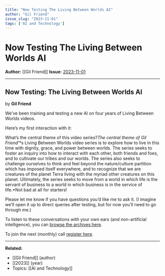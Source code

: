 ```yaml
---
title: "Now Testing The Living Between Worlds AI"
author: "Gil Friend"
issue_slug: "2023-11-01"
tags: ['AI and Technology']
---
```


# Now Testing The Living Between Worlds AI

**Author:** [[Gil Friend]]
**Issue:** [2023-11-01](https://plex.collectivesensecommons.org/2023-11-01/)

---

## Now Testing: The Living Between Worlds AI
by **Gil Friend**

We’ve been training and testing a new AI on four years of Living Between Worlds videos.

Here’s my first interaction with it:

What’s the central theme of this video series?*The central theme of Gil Friend*’*s Living Between Worlds video series is to explore how to live in this time with dignity, grace, and power between worlds. The series seeks to foster an inquiry into how to interact with each other, both friends and foes, and to cultivate our tribes and our worlds. The series also seeks to challenge ourselves to think and feel beyond the nature/culture partition which has imposed itself everywhere, and to recognize that we are creatures of the planet Terra living with the myriad other creatures on this planet. Ultimately, the series seeks to move from a world in which life is the servant of business to a world in which business is in the service of life.*Not bad at all for starters!

Please let me know if you have questions you’d like me to ask it. (I imagine we’ll open it up to direct queries after testing, but for now you’ll need to go through me.)

To listen to these conversations with your own ears (and non-artificial intelligence), you can [browse the archives here](https://www.youtube.com/playlist?list=PL202gED-y1zOml0saofx2Nk3E3ES28TMt).

To join the next (monthly) call [register here](https://us02web.zoom.us/meeting/register/tZIvf-mvrD8qGNUBS287pVRGQr77bUBhKQF4).

---

**Related:**
- [[Gil Friend]] (author)
- [[2023]] (year)
- Topics: [[AI and Technology]]

